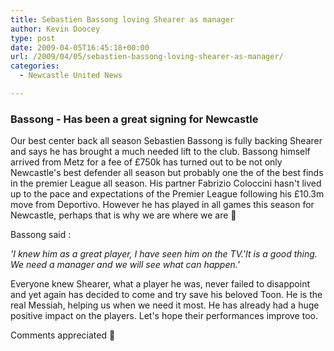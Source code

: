 ```yaml
---
title: Sebastien Bassong loving Shearer as manager
author: Kevin Doocey
type: post
date: 2009-04-05T16:45:18+00:00
url: /2009/04/05/sebastien-bassong-loving-shearer-as-manager/
categories:
  - Newcastle United News

---
```

### Bassong - Has been a great signing for Newcastle

Our best center back all season Sebastien Bassong is fully backing Shearer and says he has brought a much needed lift to the club. Bassong himself arrived from Metz for a fee of £750k has turned out to be not only Newcastle's best defender all season but probably one the of the best finds in the premier League all season. His partner Fabrizio Coloccini hasn't lived up to the pace and expectations of the Premier League following his £10.3m move from Deportivo. However he has played in all games this season for Newcastle, perhaps that is why we are where we are 🙁

Bassong said :

_'I knew him as a great player, I have seen him on the TV.'It is a good thing. We need a manager and we will see what can happen.'_

Everyone knew Shearer, what a player he was, never failed to disappoint and yet again has decided to come and try save his beloved Toon. He is the real Messiah, helping us when we need it most. He has already had a huge positive impact on the players. Let's hope their performances improve too.

Comments appreciated 🙂
